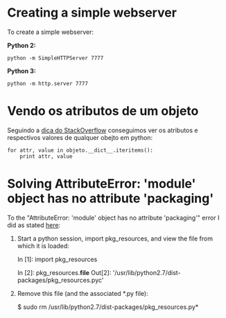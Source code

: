 # Creating a simple webserver

To create a simple webserver:

**Python 2:**

    python -m SimpleHTTPServer 7777

**Python 3:**

    python -m http.server 7777

# Vendo os atributos de um objeto

Seguindo a [dica do StackOverflow](http://stackoverflow.com/questions/25150955/python-iterating-through-object-attributes) conseguimos ver os atributos e respectivos valores de qualquer obejto em python:

    for attr, value in objeto.__dict__.iteritems():
        print attr, value

# Solving AttributeError: 'module' object has no attribute 'packaging'

To the "AttributeError: 'module' object has no attribute 'packaging'" error I did as stated [here](http://stackoverflow.com/questions/28967785/attribute-error-installing-with-pip/30310206#30310206):

1. Start a python session, import pkg_resources, and view the file from which it is loaded:

    In [1]: import pkg_resources

    In [2]: pkg_resources.__file__
    Out[2]: '/usr/lib/python2.7/dist-packages/pkg_resources.pyc'

2. Remove this file (and the associated *.py file):

    $ sudo rm /usr/lib/python2.7/dist-packages/pkg_resources.py*
